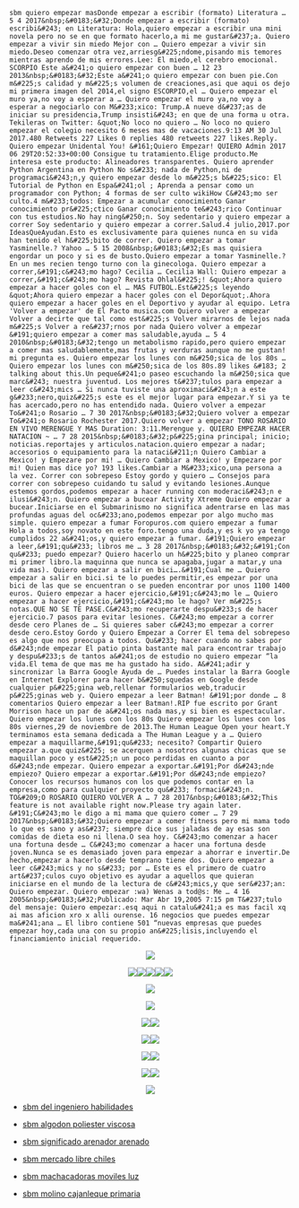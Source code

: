 
```
sbm quiero empezar masDonde empezar a escribir (formato) Literatura … 5 4 2017&nbsp;&#0183;&#32;Donde empezar a escribir (formato) escribi&#243; en Literatura: Hola,quiero empezar a escribir una mini novela pero no se en que formato hacerlo,a mi me gustar&#237;a. Quiero empezar a vivir sin miedo Mejor con … Quiero empezar a vivir sin miedo.Deseo comenzar otra vez,arriesg&#225;ndome,pisando mis temores mientras aprendo de mis errores.Lee: El miedo,el cerebro emocional. SCORPIO Este a&#241;o quiero empezar con buen … 12 23 2013&nbsp;&#0183;&#32;Este a&#241;o quiero empezar con buen pie.Con m&#225;s calidad y m&#225;s volumen de creaciones,asi que aqui os dejo mi primera imagen del 2014,el signo ESCORPIO,el … Quiero empezar el muro ya,no voy a esperar a … Quiero empezar el muro ya,no voy a esperar a negociarlo con M&#233;xico: Trump.A nueve d&#237;as de iniciar su presidencia,Trump insisti&#243; en que de una forma u otra. Tekileras on Twitter: &quot;No loco no quiero … No loco no quiero empezar el colegio necesito 6 meses mas de vacaciones.9:13 AM 30 Jul 2017.480 Retweets 227 Likes 0 replies 480 retweets 227 likes.Reply. Quiero empezar Unidental You! &#161;Quiero Empezar! QUIERO Admin 2017 06 29T20:52:33+00:00 Consigue tu tratamiento.Elige producto.Me interesa este producto: Alineadores transparentes. Quiero aprender Python Argentina en Python No s&#233; nada de Python,ni de programaci&#243;n,y quiero empezar desde lo m&#225;s b&#225;sico: El Tutorial de Python en Espa&#241;ol ; Aprenda a pensar como un programador con Python; 4 formas de ser culto wikiHow C&#243;mo ser culto.4 m&#233;todos: Empezar a acumular conocimiento Ganar conocimiento pr&#225;ctico Ganar conocimiento te&#243;rico Continuar con tus estudios.No hay ning&#250;n. Soy sedentario y quiero empezar a correr Soy sedentario y quiero empezar a correr.Salud.4 julio,2017.por IdeasQueAyudan.Esto es exclusivamente para quienes nunca en su vida han tenido el h&#225;bito de correr. Quiero empezar a tomar Yasminelle.? Yahoo … 5 15 2008&nbsp;&#0183;&#32;Es mas quisiera engordar un poco y si es de busto.Quiero empezar a tomar Yasminelle.? En un mes recien tengo turno con la ginecologa. Quiero empezar a correr,&#191;c&#243;mo hago? Cecilia … Cecilia Wall: Quiero empezar a correr,&#191;c&#243;mo hago? Revista Ohlal&#225;! &quot;Ahora quiero empezar a hacer goles con el … MAS FUTBOL.Est&#225;s leyendo &quot;Ahora quiero empezar a hacer goles con el Depor&quot;.Ahora quiero empezar a hacer goles en el Deportivo y ayudar al equipo. Letra 'Volver a empezar' de El Pacto musica.com Quiero volver a empezar Volver a decirte que tal como est&#225;s Volver mirarnos de lejos nada m&#225;s Volver a re&#237;rnos por nada Quiero volver a empezar &#191;quiero empezar a comer mas saludable,ayuda … 5 4 2010&nbsp;&#0183;&#32;tengo un metabolismo rapido,pero quiero empezar a comer mas saludablemente,mas frutas y verduras aunque no me gustan! mi pregunta es. Quiero empezar los lunes con m&#250;sica de los 80s … Quiero empezar los lunes con m&#250;sica de los 80s.89 likes &#183; 2 talking about this.Un peque&#241;o paseo escuchando la m&#250;sica que marc&#243; nuestra juventud. Los mejores t&#237;tulos para empezar a leer c&#243;mics … Si nunca tuviste una aproximaci&#243;n a este g&#233;nero,quiz&#225;s este es el mejor lugar para empezar.Y si ya te has acercado,pero no has entendido nada. Quiero volver a empezar To&#241;o Rosario … 7 30 2017&nbsp;&#0183;&#32;Quiero volver a empezar To&#241;o Rosario Rochester 2017.Quiero volver a empezar TONO ROSARIO EN VIVO MERENGUE Y MAS Duration: 3:11.Merengue y. QUIERO EMPEZAR HACER NATACION ~ … 7 28 2015&nbsp;&#0183;&#32;p&#225;gina principal; inicio; noticias.reportajes y articulos.natacion.quiero empezar a nadar; accesorios o equipamiento para la nataci&#211;n Quiero Cambiar a Mexico! y Empezare por mi! … Quiero Cambiar a Mexico! y Empezare por mi! Quien mas dice yo? 193 likes.Cambiar a M&#233;xico,una persona a la vez. Correr con sobrepeso Estoy gordo y quiero … Consejos para correr con sobrepeso cuidando tu salud y evitando lesiones.Aunque estemos gordos,podemos empezar a hacer running con moderaci&#243;n e ilusi&#243;n. Quiero empezar a bucear Activity Xtreme Quiero empezar a bucear.Iniciarse en el Submarinismo no significa adentrarse en las mas profundas aguas del oc&#233;ano,podemos empezar por algo mucho mas simple. quiero empezar a fumar Foropuros.com quiero empezar a fumar Hola a todos,soy novato en este foro.tengo una duda,y es k yo ya tengo cumplidos 22 a&#241;os,y quiero empezar a fumar. &#191;Quiero empezar a leer,&#191;qu&#233; libros me … 3 28 2017&nbsp;&#0183;&#32;&#191;Con qu&#233; puedo empezar? Quiero hacerlo un h&#225;bito y planeo comprar mi primer libro.la maquinna que nunca se apagaba,jugar a matar,y una vida mas). Quiero empezar a salir en bici….&#191;Cual me … Quiero empezar a salir en bici.si te lo puedes permitir,es empezar por una bici de las que se encuentran o se pueden encontrar por unos 1100 1400 euros. Quiero empezar a hacer ejercicio,&#191;c&#243;mo le … Quiero empezar a hacer ejercicio,&#191;c&#243;mo le hago? Ver m&#225;s notas.QUE NO SE TE PASE.C&#243;mo recuperarte despu&#233;s de hacer ejercicio.7 pasos para evitar lesiones. C&#243;mo empezar a correr desde cero Planes de … Si quieres saber c&#243;mo empezar a correr desde cero.Estoy Gordo y Quiero Empezar a Correr El tema del sobrepeso es algo que nos preocupa a todos. Qu&#233; hacer cuando no sabes por d&#243;nde empezar El patio pinta bastante mal para encontrar trabajo y despu&#233;s de tantos a&#241;os de estudio no quiero empezar “la vida.El tema de que mas me ha gustado ha sido. A&#241;adir y sincronizar la Barra Google Ayuda de … Puedes instalar la Barra Google en Internet Explorer para hacer b&#250;squedas en Google desde cualquier p&#225;gina web,rellenar formularios web,traducir p&#225;ginas web y. Quiero empezar a leer Batman! &#191;por donde … 8 comentarios Quiero empezar a leer Batman!.RIP fue escrito por Grant Morrison hace un par de a&#241;os nada mas,y si bien es espectacular. Quiero empezar los lunes con los 80s Quiero empezar los lunes con los 80s viernes,29 de noviembre de 2013.The Human League Open your heart.Y terminamos esta semana dedicada a The Human League y a … Quiero empezar a maquillarme,&#191;qu&#233; necesito? Compartir Quiero empezar a.que quiz&#225; se acerquen a nosotros algunas chicas que se maquillan poco y est&#225;n un poco perdidas en cuanto a por d&#243;nde empezar. Quiero empezar a exportar.&#191;Por d&#243;nde empiezo? Quiero empezar a exportar.&#191;Por d&#243;nde empiezo? Conocer los recursos humanos con los que podemos contar en la empresa,como para cualquier proyecto qu&#233; formaci&#243;n. TO&#209;O ROSARIO QUIERO VOLVER A … 7 28 2017&nbsp;&#0183;&#32;This feature is not available right now.Please try again later. &#191;C&#243;mo le digo a mi mama que quiero comer … 7 29 2017&nbsp;&#0183;&#32;Quiero empezar a comer fitness pero mi mama todo lo que es sano y as&#237; siempre dice sus jaladas de ay esas son comidas de dieta eso ni llena.O sea hoy. C&#243;mo comenzar a hacer una fortuna desde … C&#243;mo comenzar a hacer una fortuna desde joven.Nunca se es demasiado joven para empezar a ahorrar e invertir.De hecho,empezar a hacerlo desde temprano tiene dos. Quiero empezar a leer c&#243;mics y no s&#233; por … Este es el primero de cuatro art&#237;culos cuyo objetivo es ayudar a aquellos que quieran iniciarse en el mundo de la lectura de c&#243;mics,y que ser&#237;an: Quiero empezar. Quiero empezar :wa) Wenas a tod@s: Me … 4 16 2005&nbsp;&#0183;&#32;Publicado: Mar Abr 19,2005 7:15 pm T&#237;tulo del mensaje: Quiero empezar:.esq aqui n catalu&#241;a es mas facil xq ai mas aficion xro x alli ourense. 16 negocios que puedes empezar ma&#241;ana … El libro contiene 501 “nuevas empresas que puedes empezar hoy,cada una con su propio an&#225;lisis,incluyendo el financiamiento inicial requerido. 
```

<div align="center">

<a href="https://es-crusher.shibang-china.com/github&k=sbm+quiero+empezar+mas"><img src="https://static.shibang-china.com/es/crusher/logo.jpg"></a>

<a href="https://es-crusher.shibang-china.com/github&k=sbm+quiero+empezar+mas"><img src="https://static.shibang-china.com/es/crusher/index.jpg"></a><a href="https://es-crusher.shibang-china.com/material.htmlgithub&k=sbm+quiero+empezar+mas"><img src="https://static.shibang-china.com/es/crusher/material.jpg"></a><a href="https://es-crusher.shibang-china.com/application.htmlgithub&k=sbm+quiero+empezar+mas"><img src="https://static.shibang-china.com/es/crusher/application.jpg"></a><a href="https://es-crusher.shibang-china.com/aboutus.htmlgithub&k=sbm+quiero+empezar+mas"><img src="https://static.shibang-china.com/es/crusher/aboutus.jpg"></a><a href="https://es-crusher.shibang-china.com/contact.htmlgithub&k=sbm+quiero+empezar+mas"><img src="https://static.shibang-china.com/es/crusher/contact.jpg"></a>

<a href="https://es-crusher.shibang-china.com/github&k=sbm+quiero+empezar+mas"><img src="https://static.shibang-china.com/es/crusher/banner.jpg"></a>

<a href="https://swt.shibang-china.com/github&k=sbm+quiero+empezar+mas"><img src="https://static.shibang-china.com/es/crusher/text.jpg"></a>

<a href="https://swt.shibang-china.com/github&k=sbm+quiero+empezar+mas"><img src="https://static.shibang-china.com/es/crusher/chat.jpg"></a><a href="https://es-crusher.shibang-china.com/contact.htmlgithub&k=sbm+quiero+empezar+mas"><img src="https://static.shibang-china.com/es/crusher/message.jpg"></a>

<a href="https://es-crusher.shibang-china.com/products/pe.htmlgithub&k=sbm+quiero+empezar+mas"><img src="https://static.shibang-china.com/es/crusher/pe.jpg"></a><a href="https://es-crusher.shibang-china.com/products/pf.htmlgithub&k=sbm+quiero+empezar+mas"><img src="https://static.shibang-china.com/es/crusher/pf.jpg"></a>

<a href="https://es-crusher.shibang-china.com/products/hpt.htmlgithub&k=sbm+quiero+empezar+mas"><img src="https://static.shibang-china.com/es/crusher/hpt.jpg"></a><a href="https://es-crusher.shibang-china.com/products/vsi.htmlgithub&k=sbm+quiero+empezar+mas"><img src="https://static.shibang-china.com/es/crusher/vsi.jpg"></a>

<a href="https://es-crusher.shibang-china.com/products/klv.htmlgithub&k=sbm+quiero+empezar+mas"><img src="https://static.shibang-china.com/es/crusher/klv.jpg"></a><a href="https://es-crusher.shibang-china.com/products/portable.htmlgithub&k=sbm+quiero+empezar+mas"><img src="https://static.shibang-china.com/es/crusher/portable.jpg"></a>

<a href="https://swt.shibang-china.com/github&k=sbm+quiero+empezar+mas"><img src="https://static.shibang-china.com/es/crusher/case.jpg"></a>

</div>


* [sbm del ingeniero habilidades](sbm%20del%20ingeniero%20habilidades.md)

* [sbm algodon poliester viscosa](sbm%20algodon%20poliester%20viscosa.md)

* [sbm significado arenador arenado](sbm%20significado%20arenador%20arenado.md)

* [sbm mercado libre chiles](sbm%20mercado%20libre%20chiles.md)

* [sbm machacadoras moviles luz](sbm%20machacadoras%20moviles%20luz.md)

* [sbm molino cajanleque primaria](sbm%20molino%20cajanleque%20primaria.md)